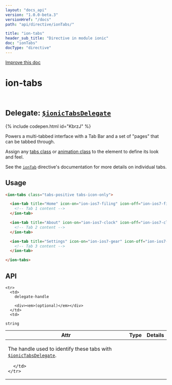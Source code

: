 ```yaml
---
layout: "docs_api"
version: "1.0.0-beta.3"
versionHref: "/docs"
path: "api/directive/ionTabs/"

title: "ion-tabs"
header_sub_title: "Directive in module ionic"
doc: "ionTabs"
docType: "directive"
---
```


<div class="improve-docs">
  <a href='http://github.com/driftyco/ionic/edit/master/js/angular/directive/tabs.js#L2'>
    Improve this doc
  </a>
</div>




<h1 class="api-title">

  ion-tabs



<br/>
<small>
  Delegate: <a href="/docs/api/service/$ionicTabsDelegate/"><code>$ionicTabsDelegate</code></a>
</small>

</h1>


{% include codepen.html id="KbrzJ" %}




Powers a multi-tabbed interface with a Tab Bar and a set of "pages" that can be tabbed
through.

Assign any [tabs class](/docs/components#tabs) or
[animation class](/docs/components#animation) to the element to define
its look and feel.

See the <a href="/docs/api/directive/ionTab/"><code>ionTab</code></a> directive's documentation for more details on
individual tabs.








  
<h2 id="usage">Usage</h2>
  
```html
<ion-tabs class="tabs-positive tabs-icon-only">

  <ion-tab title="Home" icon-on="ion-ios7-filing" icon-off="ion-ios7-filing-outline">
    <!-- Tab 1 content -->
  </ion-tab>

  <ion-tab title="About" icon-on="ion-ios7-clock" icon-off="ion-ios7-clock-outline">
    <!-- Tab 2 content -->
  </ion-tab>

  <ion-tab title="Settings" icon-on="ion-ios7-gear" icon-off="ion-ios7-gear-outline">
    <!-- Tab 3 content -->
  </ion-tab>

</ion-tabs>
```
  
  
<h2 id="api" style="clear:both;">API</h2>

<table class="table" style="margin:0;">
  <thead>
    <tr>
      <th>Attr</th>
      <th>Type</th>
      <th>Details</th>
    </tr>
  </thead>
  <tbody>
    
    <tr>
      <td>
        delegate-handle
        
        <div><em>(optional)</em></div>
      </td>
      <td>
        
  <code>string</code>
      </td>
      <td>
        <p>The handle used to identify these tabs
with <a href="/docs/api/service/$ionicTabsDelegate/"><code>$ionicTabsDelegate</code></a>.</p>

        
      </td>
    </tr>
    
  </tbody>
</table>

  

  





